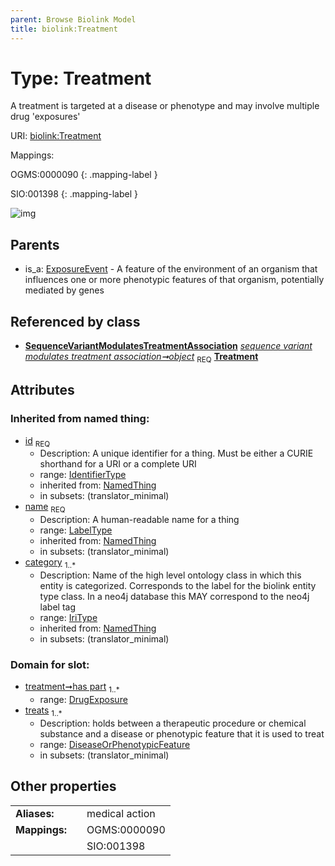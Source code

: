 ```yaml
---
parent: Browse Biolink Model
title: biolink:Treatment
---
```


# Type: Treatment


A treatment is targeted at a disease or phenotype and may involve multiple drug 'exposures'

URI: [biolink:Treatment](https://w3id.org/biolink/vocab/Treatment)

Mappings:

OGMS:0000090
{: .mapping-label }

SIO:001398
{: .mapping-label }

![img](http://yuml.me/diagram/nofunky;dir:TB/class/\[SequenceVariantModulatesTreatmentAssociation]-%20object%201..1>\[Treatment&#124;id(i):identifier_type;name(i):label_type;category(i):iri_type%20%2B],%20\[ExposureEvent]^-\[Treatment])

## Parents

 *  is_a: [ExposureEvent](ExposureEvent.md) - A feature of the environment of an organism that influences one or more phenotypic features of that organism, potentially mediated by genes

## Referenced by class

 *  **[SequenceVariantModulatesTreatmentAssociation](SequenceVariantModulatesTreatmentAssociation.md)** *[sequence variant modulates treatment association➞object](sequence_variant_modulates_treatment_association_object.md)*  <sub>REQ</sub>  **[Treatment](Treatment.md)**

## Attributes


### Inherited from named thing:

 * [id](id.md)  <sub>REQ</sub>
    * Description: A unique identifier for a thing. Must be either a CURIE shorthand for a URI or a complete URI
    * range: [IdentifierType](types/IdentifierType.md)
    * inherited from: [NamedThing](NamedThing.md)
    * in subsets: (translator_minimal)
 * [name](name.md)  <sub>REQ</sub>
    * Description: A human-readable name for a thing
    * range: [LabelType](types/LabelType.md)
    * inherited from: [NamedThing](NamedThing.md)
    * in subsets: (translator_minimal)
 * [category](category.md)  <sub>1..*</sub>
    * Description: Name of the high level ontology class in which this entity is categorized. Corresponds to the label for the biolink entity type class. In a neo4j database this MAY correspond to the neo4j label tag
    * range: [IriType](types/IriType.md)
    * inherited from: [NamedThing](NamedThing.md)
    * in subsets: (translator_minimal)

### Domain for slot:

 * [treatment➞has part](treatment_has_part.md)  <sub>1..*</sub>
    * range: [DrugExposure](DrugExposure.md)
 * [treats](treats.md)  <sub>1..*</sub>
    * Description: holds between a therapeutic procedure or chemical substance and a disease or phenotypic feature that it is used to treat
    * range: [DiseaseOrPhenotypicFeature](DiseaseOrPhenotypicFeature.md)
    * in subsets: (translator_minimal)

## Other properties

|  |  |  |
| --- | --- | --- |
| **Aliases:** | | medical action |
| **Mappings:** | | OGMS:0000090 |
|  | | SIO:001398 |

